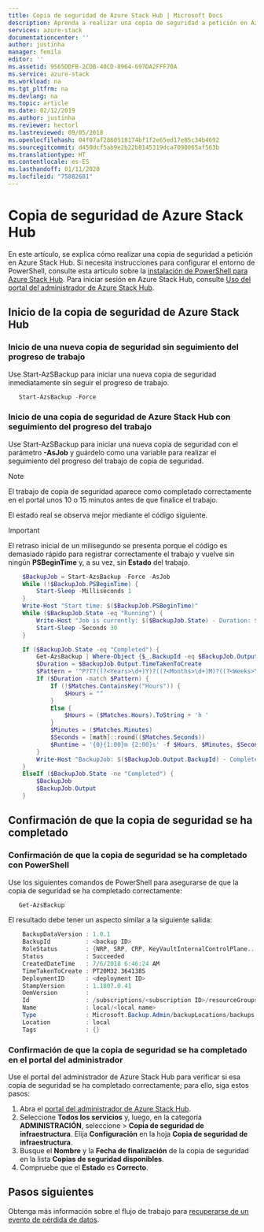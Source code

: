 ```yaml
---
title: Copia de seguridad de Azure Stack Hub | Microsoft Docs
description: Aprenda a realizar una copia de seguridad a petición en Azure Stack Hub.
services: azure-stack
documentationcenter: ''
author: justinha
manager: femila
editor: ''
ms.assetid: 9565DDFB-2CDB-40CD-8964-697DA2FFF70A
ms.service: azure-stack
ms.workload: na
ms.tgt_pltfrm: na
ms.devlang: na
ms.topic: article
ms.date: 02/12/2019
ms.author: justinha
ms.reviewer: hectorl
ms.lastreviewed: 09/05/2018
ms.openlocfilehash: 04f07af2860518174bf1f2e65ed17e85c34b4692
ms.sourcegitcommit: d450dcf5ab9e2b22b8145319dca7098065af563b
ms.translationtype: HT
ms.contentlocale: es-ES
ms.lasthandoff: 01/11/2020
ms.locfileid: "75882681"
---
```

# <a name="back-up-azure-stack-hub"></a>Copia de seguridad de Azure Stack Hub

En este artículo, se explica cómo realizar una copia de seguridad a petición en Azure Stack Hub. Si necesita instrucciones para configurar el entorno de PowerShell, consulte esta artículo sobre la [instalación de PowerShell para Azure Stack Hub](azure-stack-powershell-install.md). Para iniciar sesión en Azure Stack Hub, consulte [Uso del portal del administrador de Azure Stack Hub](azure-stack-manage-portals.md).

## <a name="start-azure-stack-hub-backup"></a>Inicio de la copia de seguridad de Azure Stack Hub

### <a name="start-a-new-backup-without-job-progress-tracking"></a>Inicio de una nueva copia de seguridad sin seguimiento del progreso de trabajo
Use Start-AzSBackup para iniciar una nueva copia de seguridad inmediatamente sin seguir el progreso de trabajo.

```powershell
   Start-AzsBackup -Force
```

### <a name="start-azure-stack-hub-backup-with-job-progress-tracking"></a>Inicio de una copia de seguridad de Azure Stack Hub con seguimiento del progreso del trabajo
Use Start-AzSBackup para iniciar una nueva copia de seguridad con el parámetro **-AsJob** y guárdelo como una variable para realizar el seguimiento del progreso del trabajo de copia de seguridad.

> [!NOTE]
> El trabajo de copia de seguridad aparece como completado correctamente en el portal unos 10 o 15 minutos antes de que finalice el trabajo.
>
> El estado real se observa mejor mediante el código siguiente.

> [!IMPORTANT]
> El retraso inicial de un milisegundo se presenta porque el código es demasiado rápido para registrar correctamente el trabajo y vuelve sin ningún **PSBeginTime** y, a su vez, sin **Estado** del trabajo.

```powershell
    $BackupJob = Start-AzsBackup -Force -AsJob
    While (!$BackupJob.PSBeginTime) {
        Start-Sleep -Milliseconds 1
    }
    Write-Host "Start time: $($BackupJob.PSBeginTime)"
    While ($BackupJob.State -eq "Running") {
        Write-Host "Job is currently: $($BackupJob.State) - Duration: $((New-TimeSpan -Start ($BackupJob.PSBeginTime) -End (Get-Date)).ToString().Split(".")[0])"
        Start-Sleep -Seconds 30
    }

    If ($BackupJob.State -eq "Completed") {
        Get-AzsBackup | Where-Object {$_.BackupId -eq $BackupJob.Output.BackupId}
        $Duration = $BackupJob.Output.TimeTakenToCreate
        $Pattern = '^P?T?((?<Years>\d+)Y)?((?<Months>\d+)M)?((?<Weeks>\d+)W)?((?<Days>\d+)D)?(T((?<Hours>\d+)H)?((?<Minutes>\d+)M)?((?<Seconds>\d*(\.)?\d*)S)?)$'
        If ($Duration -match $Pattern) {
            If (!$Matches.ContainsKey("Hours")) {
                $Hours = ""
            } 
            Else {
                $Hours = ($Matches.Hours).ToString + 'h '
            }
            $Minutes = ($Matches.Minutes)
            $Seconds = [math]::round(($Matches.Seconds))
            $Runtime = '{0}{1:00}m {2:00}s' -f $Hours, $Minutes, $Seconds
        }
        Write-Host "BackupJob: $($BackupJob.Output.BackupId) - Completed with Status: $($BackupJob.Output.Status) - It took: $($Runtime) to run" -ForegroundColor Green
    }
    ElseIf ($BackupJob.State -ne "Completed") {
        $BackupJob
        $BackupJob.Output
    }
```

## <a name="confirm-backup-has-completed"></a>Confirmación de que la copia de seguridad se ha completado

### <a name="confirm-backup-has-completed-using-powershell"></a>Confirmación de que la copia de seguridad se ha completado con PowerShell
Use los siguientes comandos de PowerShell para asegurarse de que la copia de seguridad se ha completado correctamente:

```powershell
   Get-AzsBackup
```

El resultado debe tener un aspecto similar a la siguiente salida:

```powershell
    BackupDataVersion : 1.0.1
    BackupId          : <backup ID>
    RoleStatus        : {NRP, SRP, CRP, KeyVaultInternalControlPlane...}
    Status            : Succeeded
    CreatedDateTime   : 7/6/2018 6:46:24 AM
    TimeTakenToCreate : PT20M32.364138S
    DeploymentID      : <deployment ID>
    StampVersion      : 1.1807.0.41
    OemVersion        : 
    Id                : /subscriptions/<subscription ID>/resourceGroups/System.local/providers/Microsoft.Backup.Admin/backupLocations/local/backups/<backup ID>
    Name              : local/<local name>
    Type              : Microsoft.Backup.Admin/backupLocations/backups
    Location          : local
    Tags              : {}
```

### <a name="confirm-backup-has-completed-in-the-administrator-portal"></a>Confirmación de que la copia de seguridad se ha completado en el portal del administrador
Use el portal del administrador de Azure Stack Hub para verificar si esa copia de seguridad se ha completado correctamente; para ello, siga estos pasos:

1. Abra el [portal del administrador de Azure Stack Hub](azure-stack-manage-portals.md).
2. Seleccione **Todos los servicios** y, luego, en la categoría **ADMINISTRACIÓN**, seleccione > **Copia de seguridad de infraestructura**. Elija **Configuración** en la hoja **Copia de seguridad de infraestructura**.
3. Busque el **Nombre** y la **Fecha de finalización** de la copia de seguridad en la lista **Copias de seguridad disponibles**.
4. Compruebe que el **Estado** es **Correcto**.

## <a name="next-steps"></a>Pasos siguientes

Obtenga más información sobre el flujo de trabajo para [recuperarse de un evento de pérdida de datos](azure-stack-backup-recover-data.md).

